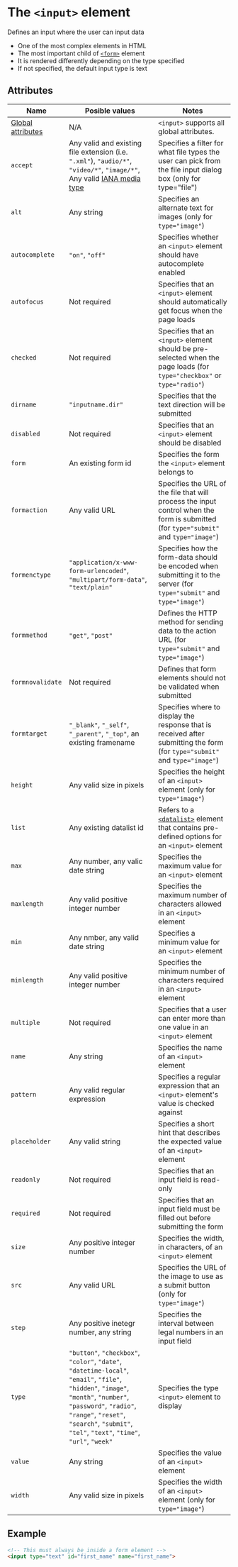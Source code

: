 # The `<input>` element
Defines an input where the user can input data

- One of the most complex elements in HTML
- The most important child of [`<form>`](form.md) element
- It is rendered differently depending on the type specified
- If not specified, the default input type is text

## Attributes
| Name | Posible values | Notes |
|-|-|-|
| [Global attributes](../first-steps/global-attributes.md) | N/A | `<input>` supports all global attributes. |
| `accept` | Any valid and existing file extension (i.e. `".xml"`), `"audio/*"`, `"video/*"`, `"image/*"`, Any valid [IANA media type](http://www.iana.org/assignments/media-types/media-types.xhtml) | Specifies a filter for what file types the user can pick from the file input dialog box (only for type="file") |
| `alt` | Any string | Specifies an alternate text for images (only for `type="image"`) |
| `autocomplete` | `"on"`, `"off"` | Specifies whether an `<input>` element should have autocomplete enabled |
| `autofocus` | Not required | Specifies that an `<input>` element should automatically get focus when the page loads |
| `checked` | Not required | Specifies that an `<input>` element should be pre-selected when the page loads (for `type="checkbox"` or `type="radio"`) |
| `dirname` | `"inputname.dir"` | Specifies that the text direction will be submitted |
| `disabled` | Not required | Specifies that an `<input>` element should be disabled |
| `form` | An existing form id | Specifies the form the `<input>` element belongs to |
| `formaction` | Any valid URL | Specifies the URL of the file that will process the input control when the form is submitted (for `type="submit"` and `type="image"`) |
| `formenctype` | `"application/x-www-form-urlencoded"`, `"multipart/form-data"`, `"text/plain"` | Specifies how the form-data should be encoded when submitting it to the server (for `type="submit"` and `type="image"`) |
| `formmethod` | `"get"`, `"post"` | Defines the HTTP method for sending data to the action URL (for `type="submit"` and `type="image"`) |
| `formnovalidate` | Not required | Defines that form elements should not be validated when submitted |
| `formtarget` | `"_blank"`, `"_self"`, `"_parent"`, `"_top"`, an existing framename | Specifies where to display the response that is received after submitting the form (for `type="submit"` and `type="image"`) |
| `height` | Any valid size in pixels | Specifies the height of an `<input>` element (only for `type="image"`) |
| `list` | Any existing datalist id | Refers to a [`<datalist>`](datalist.md) element that contains pre-defined options for an `<input>` element |
| `max` | Any number, any valic date string | Specifies the maximum value for an `<input>` element |
| `maxlength` | Any valid positive integer number | Specifies the maximum number of characters allowed in an `<input>` element |
| `min` | Any nmber, any valid date string | Specifies a minimum value for an `<input>` element |
| `minlength` | Any valid positive integer number | Specifies the minimum number of characters required in an `<input>` element |
| `multiple` | Not required | Specifies that a user can enter more than one value in an `<input>` element |
| `name` | Any string | Specifies the name of an `<input>` element |
| `pattern` | Any valid regular expression | Specifies a regular expression that an `<input>` element's value is checked against |
| `placeholder` | Any valid string | Specifies a short hint that describes the expected value of an `<input>` element |
| `readonly` | Not required | Specifies that an input field is read-only |
| `required` | Not required | Specifies that an input field must be filled out before submitting the form |
| `size` | Any positive integer number | Specifies the width, in characters, of an `<input>` element |
| `src` | Any valid URL | Specifies the URL of the image to use as a submit button (only for `type="image"`) |
| `step` | Any positive inetegr number, any string | Specifies the interval between legal numbers in an input field |
| `type` | `"button"`, `"checkbox"`, `"color"`, `"date"`, `"datetime-local"`, `"email"`, `"file"`, `"hidden"`, `"image"`, `"month"`, `"number"`, `"password"`, `"radio"`, `"range"`, `"reset"`, `"search"`, `"submit"`, `"tel"`, `"text"`, `"time"`, `"url"`, `"week"` | Specifies the type `<input>` element to display |
| `value` | Any string | Specifies the value of an `<input>` element | 
| `width` | Any valid size in pixels | Specifies the width of an `<input>` element (only for `type="image"`) |

## Example
```html
<!-- This must always be inside a form element -->
<input type="text" id="first_name" name="first_name">
```